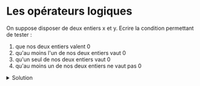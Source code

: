 # Les opérateurs logiques

On suppose disposer de deux entiers x et y.
Ecrire la condition permettant de tester :

1.	que nos deux entiers valent 0
2.	qu'au moins l'un de nos deux entiers vaut 0
3.	qu'un seul de nos deux entiers vaut 0
3.	qu'au moins un de nos deux entiers ne vaut pas 0




    

<details>
<summary>Solution</summary>

1. `x == 0 && y == 0`
2. `x == 0 || y == 0`
3. `(x == 0 && y != 0) || (x != 0 && y == 0)`
4.  1) `x != 0 || y != 0` 2) `!(x == 0 && y == 0)`


</details>
